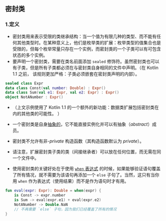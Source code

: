 ## 密封类

### 1.定义

* 密封类用来表示受限的类继承结构：当一个值为有限几种的类型、而不能有任何其他类型时。在某种意义上，他们是枚举类的扩展：枚举类型的值集合也是受限的，但每个枚举常量只存在一个实例，而密封类的一个子类可以有可包含状态的多个实例。
* 要声明一个密封类，需要在类名前面添加 `sealed` 修饰符。虽然密封类也可以有子类，但是所有子类都必须在与密封类自身相同的文件中声明。（在 Kotlin 1.1 之前， 该规则更加严格：子类必须嵌套在密封类声明的内部）。

```kotlin
sealed class Expr
data class Const(val number: Double) : Expr()
data class Sum(val e1: Expr, val e2: Expr) : Expr()
object NotANumber : Expr()
```

* （上文示例使用了 Kotlin 1.1 的一个额外的新功能：数据类扩展包括密封类在内的其他类的可能性。 ）

* 一个密封类是自身[抽象的](https://www.kotlincn.net/docs/reference/classes.html#抽象类)，它不能直接实例化并可以有抽象（*abstract*）成员。

* 密封类不允许有非-*private* 构造函数（其构造函数默认为 *private*）。

* 请注意，扩展密封类子类的类（间接继承者）可以放在任何位置，而无需在同一个文件中。

* 使用密封类的关键好处在于使用 [`when` 表达式](https://www.kotlincn.net/docs/reference/control-flow.html#when-表达式) 的时候，如果能够验证语句覆盖了所有情况，就不需要为该语句再添加一个 `else` 子句了。当然，这只有当你用 `when` 作为表达式（使用结果）而不是作为语句时才有用。

```kotlin
fun eval(expr: Expr): Double = when(expr) {
    is Const -> expr.number
    is Sum -> eval(expr.e1) + eval(expr.e2)
    NotANumber -> Double.NaN
    // 不再需要 `else` 子句，因为我们已经覆盖了所有的情况
}
```